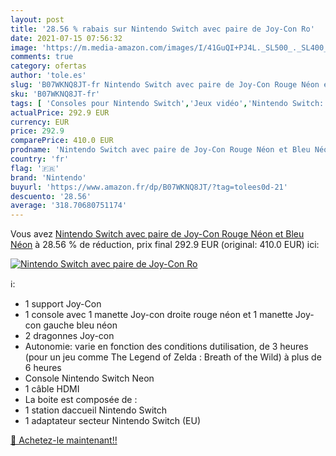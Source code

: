```yaml
---
layout: post
title: '28.56 % rabais sur Nintendo Switch avec paire de Joy-Con Ro'
date: 2021-07-15 07:56:32
image: 'https://m.media-amazon.com/images/I/41GuQI+PJ4L._SL500_._SL400_.jpg'
comments: true
category: ofertas
author: 'tole.es'
slug: 'B07WKNQ8JT-fr Nintendo Switch avec paire de Joy-Con Rouge Néon et Bleu Néon'
sku: 'B07WKNQ8JT-fr'
tags: [ 'Consoles pour Nintendo Switch','Jeux vidéo','Nintendo Switch:  Consoles, jeux et accessoires','nintendo', ]
actualPrice: 292.9 EUR
currency: EUR
price: 292.9
comparePrice: 410.0 EUR
prodname: 'Nintendo Switch avec paire de Joy-Con Rouge Néon et Bleu Néon'
country: 'fr'
flag: '🇫🇷'
brand: 'Nintendo'
buyurl: 'https://www.amazon.fr/dp/B07WKNQ8JT/?tag=tolees0d-21'
descuento: '28.56'
average: '318.70680751174'
---
```


Vous avez [Nintendo Switch avec paire de Joy-Con Rouge Néon et Bleu Néon](https://www.amazon.fr/dp/B07WKNQ8JT/?tag=tolees0d-21)  à  28.56 % de réduction, prix final  292.9 EUR (original: 410.0 EUR) ici:

[![Nintendo Switch avec paire de Joy-Con Ro](https://m.media-amazon.com/images/I/41GuQI+PJ4L._SL500_._SL400_.jpg)](https://www.amazon.fr/dp/B07WKNQ8JT/?tag=tolees0d-21)

ℹ️:

- 1 support Joy-Con
- 1 console avec 1 manette Joy-con droite rouge néon et 1 manette Joy-con gauche bleu néon
- 2 dragonnes Joy-con
- Autonomie: varie en fonction des conditions dutilisation, de 3 heures (pour un jeu comme The Legend of Zelda : Breath of the Wild) à plus de 6 heures
- Console Nintendo Switch Neon
- 1 câble HDMI
- La boite est composée de :
- 1 station daccueil Nintendo Switch
- 1 adaptateur secteur Nintendo Switch (EU)

[🛒 Achetez-le maintenant!!](https://www.amazon.fr/dp/B07WKNQ8JT/?tag=tolees0d-21)
